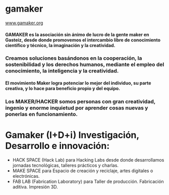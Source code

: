# gamaker
www.gamaker.org

#### GAMAKER es la asociación sin ánimo de lucro de la gente maker en Gasteiz, desde donde promovemos el intercambio libre de conocimiento científico y técnico, la imaginación y la creatividad.
### Creamos soluciones basándonos en la cooperación, la sostenibilidad y los derechos humanos, mediante el empleo del conocimiento, la inteligencia y la creatividad.

#### El movimiento Maker logra potenciar lo mejor del individuo, su parte creativa, y lo hace para beneficio propio y del equipo.

### Los MAKER/HACKER somos personas con gran creatividad, ingenio y enorme inquietud por aprender cosas nuevas y ponerlas en funcionamiento.


# Gamaker (I+D+i) Investigación, Desarrollo e innovación:
- HACK SPACE (Hack Lab) para Hacking Labs desde donde desarrollamos jornadas tecnológicas, talleres prácticos y charlas.
- MAKE SPACE para Espacio de creación y reciclaje, artes digitales o electrónicas.
- FAB LAB (Fabrication Laboratory) para Taller de producción. Fabricación aditiva. Impresión 3D.
